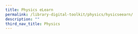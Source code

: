 ```yaml
---
title: Physics eLearn
permalink: /library-digital-toolkit/physics/hysicseearn/
description: ""
third_nav_title: Physics
---
```

